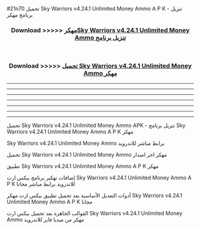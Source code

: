 #21n70 تحميل Sky Warriors v4.24.1 Unlimited Money Ammo  A P K - تنزيل برنامج مهكر



<div align="center">
<h3>Download >>>>> <a href="https://runaway1.web.app/?sq=Sky Warriors v4.24.1 Unlimited Money Ammo ">مهكرSky Warriors v4.24.1 Unlimited Money Ammo  تنزيل برنامج</a></h3><br>

<h3>Download >>>>> <a href="https://runaway1.web.app/?sq=Sky Warriors v4.24.1 Unlimited Money Ammo ">تحميل Sky Warriors v4.24.1 Unlimited Money Ammo  مهكر</a></h3>
</div>


----------------------------------------------------------

----------------------------------------------------------

----------------------------------------------------------

----------------------------------------------------------

----------------------------------------------------------

----------------------------------------------------------

----------------------------------------------------------

تحميل Sky Warriors v4.24.1 Unlimited Money Ammo  APK - تنزيل برنامج Sky Warriors v4.24.1 Unlimited Money Ammo  A P K مهكر

Sky Warriors v4.24.1 Unlimited Money Ammo  برابط مباشر للاندرويد

تحميل Sky Warriors v4.24.1 Unlimited Money Ammo  مهكر اخر اصدار

تطبيق Sky Warriors v4.24.1 Unlimited Money Ammo  A P K مهكر

إضافات تهكير برنامج بيكس ارت Sky Warriors v4.24.1 Unlimited Money Ammo  A P K للاندرويد برابط مباشر مجانا

أدوات التعديل الأساسية بعد تحميل تطبيق بيكس ارت مهكر Sky Warriors v4.24.1 Unlimited Money Ammo  A P K مجانا

القوالب الجاهزة بعد تحميل بيكس ارت Sky Warriors v4.24.1 Unlimited Money Ammo  مهكر من ميديا فاير للاندرويد


